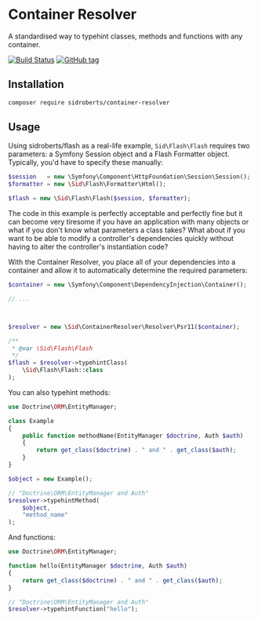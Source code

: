 # Container Resolver

A standardised way to typehint classes, methods and functions with any container.

[![Build Status](https://travis-ci.org/SidRoberts/container-resolver.svg?branch=master)](https://travis-ci.org/SidRoberts/container-resolver)
[![GitHub tag](https://img.shields.io/github/tag/sidroberts/container-resolver.svg?maxAge=2592000)]()



## Installation

```bash
composer require sidroberts/container-resolver
```



## Usage

Using sidroberts/flash as a real-life example, `Sid\Flash\Flash` requires two parameters: a Symfony Session object and a Flash Formatter object. Typically, you'd have to specify these manually:

```php
$session   = new \Symfony\Component\HttpFoundation\Session\Session();
$formatter = new \Sid\Flash\Formatter\Html();

$flash = new \Sid\Flash\Flash($session, $formatter);
```

The code in this example is perfectly acceptable and perfectly fine but it can become very tiresome if you have an application with many objects or what if you don't know what parameters a class takes? What about if you want to be able to modify a controller's dependencies quickly without having to alter the controller's instantiation code?

With the Container Resolver, you place all of your dependencies into a container and allow it to automatically determine the required parameters:

```php
$container = new \Symfony\Component\DependencyInjection\Container();

// ...



$resolver = new \Sid\ContainerResolver\Resolver\Psr11($container);

/**
 * @var \Sid\Flash\Flash
 */
$flash = $resolver->typehintClass(
    \Sid\Flash\Flash::class
);
```

You can also typehint methods:

```php
use Doctrine\ORM\EntityManager;

class Example
{
	public function methodName(EntityManager $doctrine, Auth $auth)
	{
		return get_class($doctrine) . " and " . get_class($auth);
	}
}

$object = new Example();

// "Doctrine\ORM\EntityManager and Auth"
$resolver->typehintMethod(
	$object,
    "method_name"
);
```

And functions:

```php
use Doctrine\ORM\EntityManager;

function hello(EntityManager $doctrine, Auth $auth)
{
	return get_class($doctrine) . " and " . get_class($auth);
}

// "Doctrine\ORM\EntityManager and Auth"
$resolver->typehintFunction("hello");
```
